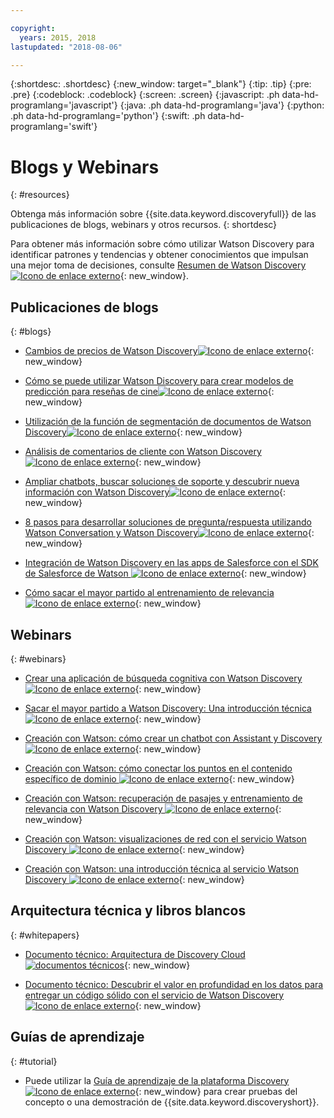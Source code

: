 ```yaml
---

copyright:
  years: 2015, 2018
lastupdated: "2018-08-06"

---
```


{:shortdesc: .shortdesc}
{:new_window: target="_blank"}
{:tip: .tip}
{:pre: .pre}
{:codeblock: .codeblock}
{:screen: .screen}
{:javascript: .ph data-hd-programlang='javascript'}
{:java: .ph data-hd-programlang='java'}
{:python: .ph data-hd-programlang='python'}
{:swift: .ph data-hd-programlang='swift'}

# Blogs y Webinars
{: #resources}

Obtenga más información sobre {{site.data.keyword.discoveryfull}} de las publicaciones de blogs, webinars y otros recursos.
{: shortdesc}

Para obtener más información sobre cómo utilizar Watson Discovery para identificar patrones y tendencias y obtener conocimientos que impulsan una mejor toma de decisiones, consulte [Resumen de Watson Discovery ![Icono de enlace externo](../../icons/launch-glyph.svg "Icono de enlace externo")](http://ibm.biz/wds_architecture){: new_window}.

## Publicaciones de blogs
{: #blogs}

- [Cambios de precios de Watson Discovery![Icono de enlace externo](../../icons/launch-glyph.svg "Icono de enlace externo")](https://www.ibm.com/blogs/bluemix/2018/06/pricing-changes-watson-discovery/){: new_window}

- [Cómo se puede utilizar Watson Discovery para crear modelos de predicción para reseñas de cine![Icono de enlace externo](../../icons/launch-glyph.svg "Icono de enlace externo")](https://www.topcoder.com/blog/how-ibm-discovery-can-be-used-to-build-prediction-models-for-movie-reviews/){: new_window}

- [Utilización de la función de segmentación de documentos de Watson Discovery![Icono de enlace externo](../../icons/launch-glyph.svg "Icono de enlace externo")](https://medium.com/ibm-watson/using-ibm-watson-discoverys-new-document-segmentation-feature-7a58b44d32c2){: new_window}

- [Análisis de comentarios de cliente con Watson Discovery![Icono de enlace externo](../../icons/launch-glyph.svg "Icono de enlace externo")](https://developer.ibm.com/code/2018/04/02/analyzing-customer-feedback-watson-discovery/){: new_window}

- [Ampliar chatbots, buscar soluciones de soporte y descubrir nueva información con Watson Discovery![Icono de enlace externo](../../icons/launch-glyph.svg "Icono de enlace externo")](https://developer.ibm.com/dwblog/2018/watson-discovery-customer-support/){: new_window}

- [8 pasos para desarrollar soluciones de pregunta/respuesta utilizando Watson Conversation y Watson Discovery![Icono de enlace externo](../../icons/launch-glyph.svg "Icono de enlace externo")](https://developer.ibm.com/dwblog/2017/best-practices-developing-question-answer-solutions-watson-conversation-discovery/){: new_window}

- [Integración de Watson Discovery en las apps de Salesforce con el SDK de Salesforce de Watson ![Icono de enlace externo](../../icons/launch-glyph.svg "Icono de enlace externo")](https://developer.ibm.com/dwblog/2017/watson-discovery-apex-sdk-salesforce/){: new_window}

- [Cómo sacar el mayor partido al entrenamiento de relevancia ![Icono de enlace externo](../../icons/launch-glyph.svg "Icono de enlace externo")](https://developer.ibm.com/dwblog/2017/get-relevancy-training/){: new_window}

## Webinars
{: #webinars}

- [Crear una aplicación de búsqueda cognitiva con Watson Discovery ![Icono de enlace externo](../../icons/launch-glyph.svg "Icono de enlace externo")](https://youtu.be/rlWvyV7vGc8){: new_window}

- [Sacar el mayor partido a Watson Discovery: Una introducción técnica ![Icono de enlace externo](../../icons/launch-glyph.svg "Icono de enlace externo")](https://youtu.be/icg-FrywTbk){: new_window}

- [Creación con Watson: cómo crear un chatbot con Assistant y Discovery ![Icono de enlace externo](../../icons/launch-glyph.svg "Icono de enlace externo")](https://www.youtube.com/watch?v=0zMM0lfIdnI&list=PLZDyxLlNKRY_GJskIreh9sQgExJ4z8oZO&index=7&t=0s){: new_window}

- [Creación con Watson: cómo conectar los puntos en el contenido específico de dominio ![Icono de enlace externo](../../icons/launch-glyph.svg "Icono de enlace externo")](https://www.youtube.com/watch?v=iZcO0pAHYlE&list=PLZDyxLlNKRY_GJskIreh9sQgExJ4z8oZO&index=8&t=0s){: new_window}

- [Creación con Watson: recuperación de pasajes y entrenamiento de relevancia con Watson Discovery ![Icono de enlace externo](../../icons/launch-glyph.svg "Icono de enlace externo")](https://www.youtube.com/watch?v=8BiuQKPQZJk&list=PLZDyxLlNKRY_GJskIreh9sQgExJ4z8oZO&index=9&t=0s){: new_window}

- [ Creación con Watson: visualizaciones de red con el servicio Watson Discovery ![Icono de enlace externo](../../icons/launch-glyph.svg "Icono de enlace externo")](https://www.youtube.com/watch?v=pcNwV9prfmY&list=PLZDyxLlNKRY_GJskIreh9sQgExJ4z8oZO&index=10&t=0s){: new_window}

- [Creación con Watson: una introducción técnica al servicio Watson Discovery ![Icono de enlace externo](../../icons/launch-glyph.svg "Icono de enlace externo")](https://www.youtube.com/watch?v=FikHwoJ6_FE&list=PLZDyxLlNKRY_GJskIreh9sQgExJ4z8oZO&index=11&t=417s){: new_window}

## Arquitectura técnica y libros blancos
{: #whitepapers}

- [Documento técnico: Arquitectura de Discovery Cloud ![documentos técnicos](../../icons/launch-glyph.svg "documentos técnicos")](http://ibm.biz/discovery_advantage_paper){: new_window}

- [Documento técnico: Descubrir el valor en profundidad en los datos para entregar un código sólido con el servicio de Watson Discovery ![Icono de enlace externo](../../icons/launch-glyph.svg "Icono de enlace externo")](https://www.ibm.com/watson/whitepaper/discovery/){: new_window}

## Guías de aprendizaje
{: #tutorial}

- Puede utilizar la [Guía de aprendizaje de la plataforma Discovery ![Icono de enlace externo](../../icons/launch-glyph.svg "Icono de enlace externo")](https://www.ibm.com/cloud/garage/tutorials/ibm-watson-ilab-demos/discovery-platform-tutorial/){: new_window} para crear pruebas del concepto o una demostración de {{site.data.keyword.discoveryshort}}.
